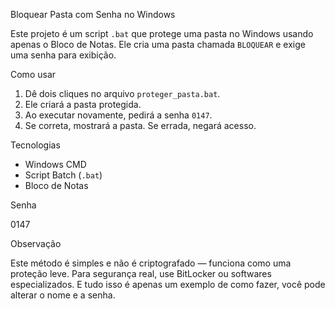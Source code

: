 Bloquear Pasta com Senha no Windows

Este projeto é um script `.bat` que protege uma pasta no Windows usando apenas o Bloco de Notas. Ele cria uma pasta chamada `BLOQUEAR` e exige uma senha para exibição.

 Como usar

1. Dê dois cliques no arquivo `proteger_pasta.bat`.
2. Ele criará a pasta protegida.
3. Ao executar novamente, pedirá a senha `0147`.
4. Se correta, mostrará a pasta. Se errada, negará acesso.

 Tecnologias

- Windows CMD
- Script Batch (`.bat`)
- Bloco de Notas

 Senha

 0147



 Observação

Este método é simples e não é criptografado — funciona como uma proteção leve. Para segurança real, use BitLocker ou softwares especializados.
E tudo isso é apenas um exemplo de como fazer, você pode alterar o nome e a senha.
